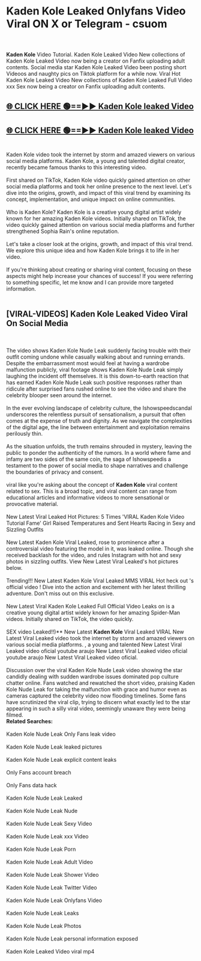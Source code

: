 <h1> Kaden Kole Leaked Onlyfans Video Viral ON X or Telegram - csuom </h1>

# 
<br>
<strong>Kaden Kole</strong> Video Tutorial. Kaden Kole Leaked Video New collections of  Kaden Kole Leaked Video now being a creator on Fanfix uploading adult contents. Social media star Kaden Kole Leaked Video been posting short Videoos and naughty pics on Tiktok platform for a while now. Viral Hot Kaden Kole Leaked Video New collections of Kaden Kole Leaked Full Video xxx Sex now being a creator on Fanfix uploading adult contents.
<br>

## [🌐 CLICK HERE 🟢==►► Kaden Kole leaked Video ](https://onlyclips.site?title=Kaden_Kole&ref=git)


## [🌐 CLICK HERE 🟢==►► Kaden Kole leaked Video ](https://onlyclips.site?title=Kaden_Kole&ref=git)

<br>
Kaden Kole video took the internet by storm and amazed viewers on various social media platforms. Kaden Kole, a young and talented digital creator, recently became famous thanks to this interesting video.
<br><br>
First shared on TikTok, Kaden Kole video quickly gained attention on other social media platforms and took her online presence to the next level. Let's dive into the origins, growth, and impact of this viral trend by examining its concept, implementation, and unique impact on online communities.
<br><br>
Who is Kaden Kole? Kaden Kole is a creative young digital artist widely known for her amazing Kaden Kole videos. Initially shared on TikTok, the video quickly gained attention on various social media platforms and further strengthened Sophia Rain's online reputation.
<br><br>
Let's take a closer look at the origins, growth, and impact of this viral trend. We explore this unique idea and how Kaden Kole brings it to life in her video.
<br><br>
If you're thinking about creating or sharing viral content, focusing on these aspects might help increase your chances of success! If you were referring to something specific, let me know and I can provide more targeted information.
<br><br>
<h2>[VIRAL-VIDEOS] Kaden Kole Leaked Video Viral On Social Media</h2>
<br><br>
The video shows Kaden Kole Nude Leak suddenly facing trouble with their outfit coming undone while casually walking about and running errands. Despite the embarrassment most would feel at having a wardrobe malfunction publicly, viral footage shows Kaden Kole Nude Leak simply laughing the incident off themselves. It is this down-to-earth reaction that has earned Kaden Kole Nude Leak such positive responses rather than ridicule after surprised fans rushed online to see the video and share the celebrity blooper seen around the internet.
<br><br>
In the ever evolving landscape of celebrity culture, the Ishowspeedscandal underscores the relentless pursuit of sensationalism, a pursuit that often comes at the expense of truth and dignity. As we navigate the complexities of the digital age, the line between entertainment and exploitation remains perilously thin.
<br><br>
As the situation unfolds, the truth remains shrouded in mystery, leaving the public to ponder the authenticity of the rumors. In a world where fame and infamy are two sides of the same coin, the saga of Ishowspeedis a testament to the power of social media to shape narratives and challenge the boundaries of privacy and consent.
<br><br>
viral like you're asking about the concept of <strong>Kaden Kole</strong> viral content related to sex. This is a broad topic, and viral content can range from educational articles and informative videos to more sensational or provocative material.
<br><br>
New Latest Viral Leaked Hot Pictures: 5 Times 'VIRAL Kaden Kole Video Tutorial Fame' Girl Raised Temperatures and Sent Hearts Racing in Sexy and Sizzling Outfits
<br><br>
New Latest Kaden Kole Viral Leaked, rose to prominence after a controversial video featuring the model in it, was leaked online. Though she received backlash for the video, and rules Instagram with hot and sexy photos in sizzling outfits. View New Latest Viral Leaked's hot pictures below.
<br><br>
Trending!!! New Latest Kaden Kole Viral Leaked MMS VIRAL Hot heck out 's official video ! Dive into the action and excitement with her latest thrilling adventure. Don't miss out on this exclusive.
<br><br>
New Latest Viral Kaden Kole Leaked Full Official Video Leaks on  is a creative young digital artist widely known for her amazing Spider-Man videos. Initially shared on TikTok, the video quickly.
<br><br>
SEX video Leaked!!)** New Latest <strong>Kaden Kole</strong> Viral Leaked VIRAL New Latest Viral Leaked video took the internet by storm and amazed viewers on various social media platforms. , a young and talented New Latest Viral Leaked video oficial youtube araujo New Latest Viral Leaked video oficial youtube araujo New Latest Viral Leaked video oficial.
<br><br>
Discussion over the viral Kaden Kole Nude Leak video showing the star candidly dealing with sudden wardrobe issues dominated pop culture chatter online. Fans watched and rewatched the short video, praising Kaden Kole Nude Leak for taking the malfunction with grace and humor even as cameras captured the celebrity video now flooding timelines. Some fans have scrutinized the viral clip, trying to discern what exactly led to the star appearing in such a silly viral video, seemingly unaware they were being filmed.
<br>
<strong>Related Searches:</strong>
<br><br>
Kaden Kole Nude Leak Only Fans leak video
<br><br>
Kaden Kole Nude Leak leaked pictures
<br><br>
Kaden Kole Nude Leak explicit content leaks
<br><br>
Only Fans account breach
<br><br>
Only Fans data hack
<br><br>
Kaden Kole Nude Leak Leaked
<br><br>
Kaden Kole Nude Leak Nude
<br><br>
Kaden Kole Nude Leak Sexy Video
<br><br>
Kaden Kole Nude Leak xxx Video
<br><br>
Kaden Kole Nude Leak Porn
<br><br>
Kaden Kole Nude Leak Adult Video
<br><br>
Kaden Kole Nude Leak Shower Video
<br><br>
Kaden Kole Nude Leak Twitter Video
<br><br>
Kaden Kole Nude Leak Onlyfans Video
<br><br>
Kaden Kole Nude Leak Leaks
<br><br>
Kaden Kole Nude Leak Photos
<br><br>
Kaden Kole Nude Leak personal information exposed
<br><br>
Kaden Kole Leaked Video viral mp4